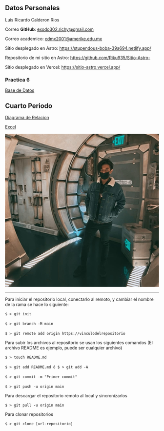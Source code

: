 ## Datos Personales 
Luis Ricardo Calderon Rios

Correo **GitHub**: exodo302.richy@gmail.com

Correo academico: cdmx2001@amerike.edu.mx

Sitio desplegado en Astro: https://stupendous-boba-39a694.netlify.app/

Repositorio de mi sitio en Astro: https://github.com/Riku935/Sitio-Astro-

Sitio desplegado en Vercel: https://sitio-astro.vercel.app/

### Practica 6

[Base de Datos](/PracticaBasesdeDatos.md)

## Cuarto Periodo

[Diagrama de Relacion](/calderon-ricardo-practicas-3/Modelo_Relacional.drawio.png)

[Excel](/calderon-ricardo-practicas-3/Relaciones.xlsx)

![Foto Mia](/Assets/Foto%20de%20Perfil.jpg)

---- 

Para iniciar el repositorio local, conectarlo al remoto, y cambiar el nombre de la rama se hace lo siguiente:

```git
$ > git init

$ > git branch -M main

$ > git remote add origin https://vinculodelrepositorio
```
Para subir los archivos al repositorio se usan los siguientes comandos (El archivo README es ejemplo, puede ser cualquier archivo)
``` git
$ > touch README.md

$ > git add README.md ó $ > git add -A

$ > git commit -m "Primer commit"

$ > git push -u origin main
```
Para descargar el repositorio remoto al local y sincronizarlos
```git
$ > git pull -u origin main
```
Para clonar repositorios
```git
$ > git clone [url-repositorio]
```
